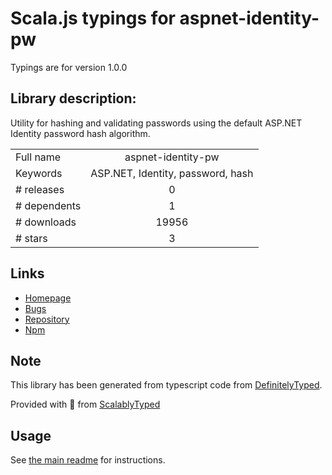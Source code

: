 
# Scala.js typings for aspnet-identity-pw

Typings are for version 1.0.0

## Library description:
Utility for hashing and validating passwords using the default ASP.NET Identity password hash algorithm.

|                    |                 |
| ------------------ | :-------------: |
| Full name          | aspnet-identity-pw |
| Keywords           | ASP.NET, Identity, password, hash |
| # releases         | 0 |
| # dependents       | 1 |
| # downloads        | 19956 |
| # stars            | 3 |

## Links
- [Homepage](https://github.com/Syncbak-Git/aspnet-identity-pw)
- [Bugs](https://github.com/Syncbak-Git/aspnet-identity-pw/issues)
- [Repository](https://github.com/Syncbak-Git/aspnet-identity-pw)
- [Npm](https://www.npmjs.com/package/aspnet-identity-pw)
    


## Note
This library has been generated from typescript code from [DefinitelyTyped](https://definitelytyped.org).

Provided with :purple_heart: from [ScalablyTyped](https://github.com/oyvindberg/ScalablyTyped)

## Usage
See [the main readme](../../readme.md) for instructions.


